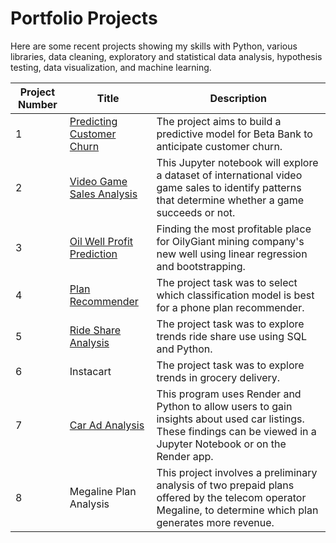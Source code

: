 # Portfolio Projects

Here are some recent projects showing my skills with Python, various libraries, data cleaning, exploratory and statistical data analysis, hypothesis testing, data visualization, and machine learning. 

| Project Number | Title                                                                                                          | Description                                                                                                       |
|----------------|---------------------------------------------------------------------------------------------------------------|-------------------------------------------------------------------------------------------------------------------|
| 1              | [Predicting Customer Churn](https://github.com/le-crupi64/Predicting-Customer-Churn)    | The project aims to build a predictive model for Beta Bank to anticipate customer churn.                          |
| 2              | [Video Game Sales Analysis](https://github.com/le-crupi64/Video-Game-Sales-Analysis)                                                                                                    | This Jupyter notebook will explore a dataset of international video game sales to identify patterns that determine whether a game succeeds or not.     |
| 3              | [Oil Well Profit Prediction](https://github.com/le-crupi64/Oil-Well-Profit-Prediction)                                                                                          |Finding the most profitable place for OilyGiant mining company's new well using linear regression and bootstrapping.         |
| 4              | [Plan Recommender](https://github.com/le-crupi64/Phone-Plan-Recommender)                                                              | The project task was to select which classification model is best for a phone plan recommender.                         |
| 5              | [Ride Share Analysis](https://github.com/le-crupi64/ride-share-analysis/blob/main/ride_share_analysis.ipynb)                                                      | The project task was to explore trends ride share use using SQL and Python.                        |
| 6              | Instacart                                                           | The project task was to explore trends in grocery delivery.                        |
| 7              | [Car Ad Analysis](https://github.com/le-crupi64/CarAdDataAnalysis)                                                          | This program uses Render and Python to allow users to gain insights about used car listings. These findings can be viewed in a Jupyter Notebook or on the Render app.                        |
| 8              | Megaline Plan Analysis                                                         | This project involves a preliminary analysis of two prepaid plans offered by the telecom operator Megaline, to determine which plan generates more revenue.                        |
